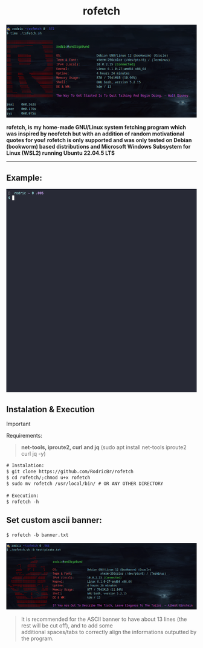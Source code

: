 <h1 align="center">rofetch</h2>

<p align="center">
  <img border="0" src=".img/example1.png" alt="roFetch example" title="Isn't it simply awesome?!">
</p>

**rofetch, is my home-made GNU/Linux system fetching program which was inspired by neofetch but with an addition of random motivational quotes for you!**
**rofetch is only supported and was only tested on Debian (bookworm) based distributions and Microsoft Windows Subsystem for Linux (WSL2) running Ubuntu 22.04.5 LTS**

<hr>

## Example: <br>

<p align="center">
  <img border="0" src=".img/rofetch-example-gif.gif" alt="roFetch gif example">
</p>

## Instalation & Execution <br>

> [!IMPORTANT] 
> Requirements: <br>

> **net-tools, iproute2, curl and jq** (sudo apt install net-tools iproute2 curl jq -y) <br>

```console
# Instalation:
$ git clone https://github.com/RodricBr/rofetch
$ cd rofetch/;chmod u+x rofetch
$ sudo mv rofetch /usr/local/bin/ # OR ANY OTHER DIRECTORY

# Execution:
$ rofetch -h
```


## Set custom ascii banner: <br>

```console
$ rofetch -b banner.txt
```

<p align="center">
  <img border="0" src=".img/example-2.png" alt="roFetch banner" title="Banner!">
</p>

> It is recommended for the ASCII banner to have about 13 lines (the rest will be cut off), and to add some <br>
> additional spaces/tabs to correctly align the informations outputted by the program.
